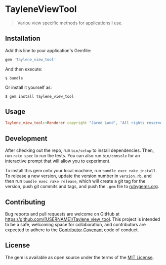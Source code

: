 # TayleneViewTool

> Variou view specific methods for applications I use.

## Installation

Add this line to your application's Gemfile:

```ruby
gem 'Taylene_view_tool'
```

And then execute:

    $ bundle

Or install it yourself as:

    $ gem install Taylene_view_tool

## Usage
```ruby
Taylene_view_tool::Renderer.copyright "Jared Lund", "All rights reserved"
```
## Development

After checking out the repo, run `bin/setup` to install dependencies. Then, run `rake spec` to run the tests. You can also run `bin/console` for an interactive prompt that will allow you to experiment.

To install this gem onto your local machine, run `bundle exec rake install`. To release a new version, update the version number in `version.rb`, and then run `bundle exec rake release`, which will create a git tag for the version, push git commits and tags, and push the `.gem` file to [rubygems.org](https://rubygems.org).

## Contributing

Bug reports and pull requests are welcome on GitHub at https://github.com/[USERNAME]/Taylene_view_tool. This project is intended to be a safe, welcoming space for collaboration, and contributors are expected to adhere to the [Contributor Covenant](http://contributor-covenant.org) code of conduct.


## License

The gem is available as open source under the terms of the [MIT License](http://opensource.org/licenses/MIT).

